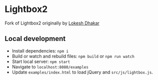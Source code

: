 # Lightbox2

Fork of Lightbox2 originally by [Lokesh Dhakar](https://github.com/lokesh/lightbox2)


## Local development

- Install dependencies: `npm i`
- Build or watch and rebuild files: `npm build` or `npm run watch`
- Start local server: `npm start`
- Navigate to `localhost:8080/examples`
- Update `examples/index.html` to load jQuery and `src/js/lightbox.js`.

